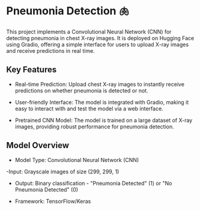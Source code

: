 # Pneumonia Detection 🫁

This project implements a Convolutional Neural Network (CNN) for detecting pneumonia in chest X-ray images. It is deployed on Hugging Face using Gradio, offering a simple interface for users to upload X-ray images and receive predictions in real time.

## Key Features
- Real-time Prediction: Upload chest X-ray images to instantly receive predictions on whether pneumonia is detected or not.

- User-friendly Interface: The model is integrated with Gradio, making it easy to interact with and test the model via a web interface.

- Pretrained CNN Model: The model is trained on a large dataset of X-ray images, providing robust performance for pneumonia detection.

## Model Overview
- Model Type: Convolutional Neural Network (CNN)

-Input: Grayscale images of size (299, 299, 1)

- Output: Binary classification - "Pneumonia Detected" (1) or "No Pneumonia Detected" (0)

- Framework: TensorFlow/Keras
